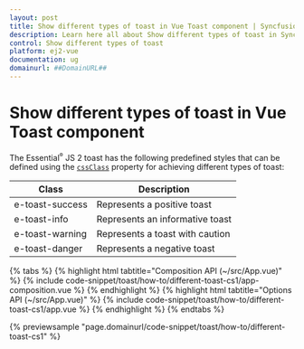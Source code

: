 ```yaml
---
layout: post
title: Show different types of toast in Vue Toast component | Syncfusion
description: Learn here all about Show different types of toast in Syncfusion Vue Toast component of Syncfusion Essential JS 2 and more.
control: Show different types of toast 
platform: ej2-vue
documentation: ug
domainurl: ##DomainURL##
---
```


# Show different types of toast in Vue Toast component

The Essential<sup style="font-size:70%">&reg;</sup> JS 2 toast has the following predefined styles that can be defined using the [`cssClass`](https://ej2.syncfusion.com/vue/documentation/api/toast/#cssclass) property for achieving different types of toast:

| Class | Description |
| -------- | -------- |
| e-toast-success | Represents a positive toast |
| e-toast-info | Represents an informative toast |
| e-toast-warning | Represents a toast with caution |
| e-toast-danger | Represents a negative toast |

{% tabs %}
{% highlight html tabtitle="Composition API (~/src/App.vue)" %}
{% include code-snippet/toast/how-to/different-toast-cs1/app-composition.vue %}
{% endhighlight %}
{% highlight html tabtitle="Options API (~/src/App.vue)" %}
{% include code-snippet/toast/how-to/different-toast-cs1/app.vue %}
{% endhighlight %}
{% endtabs %}
        
{% previewsample "page.domainurl/code-snippet/toast/how-to/different-toast-cs1" %}